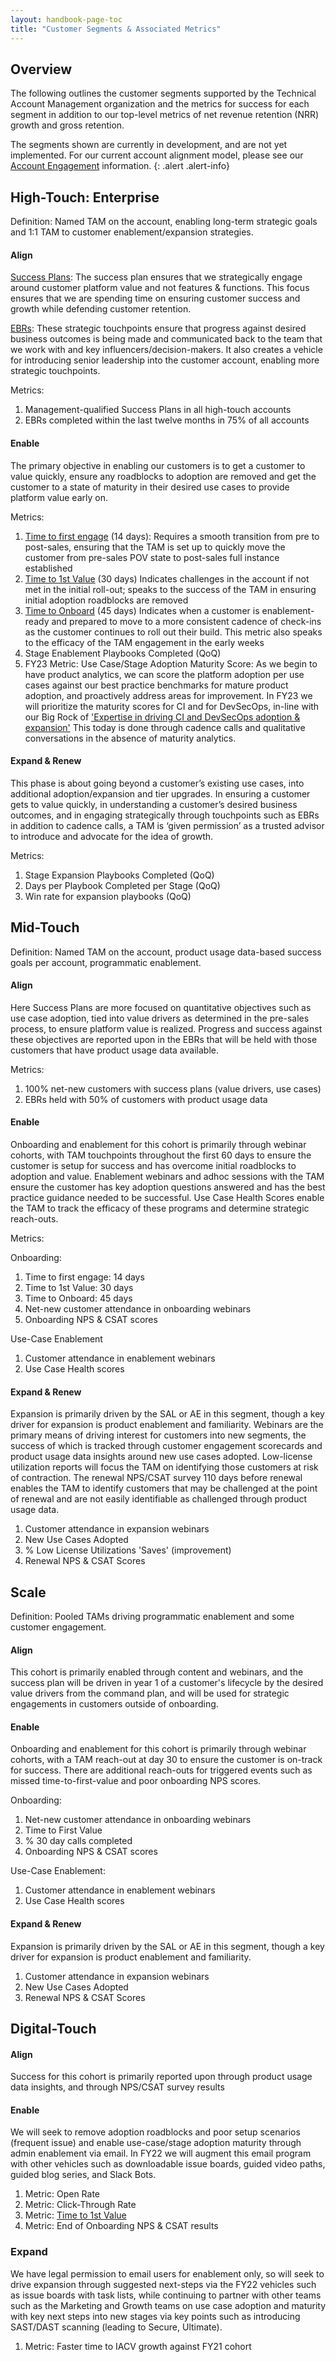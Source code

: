 ```yaml
---
layout: handbook-page-toc
title: "Customer Segments & Associated Metrics"
---
```


## Overview

The following outlines the customer segments supported by the Technical Account Management organization and the metrics for success for each segment in addition to our top-level metrics of net revenue retention (NRR) growth and gross retention.

The segments shown are currently in development, and are not yet implemented. For our current account alignment model, please see our [Account Engagement](https://about.gitlab.com/handbook/customer-success/tam/engagement/) information.
{: .alert .alert-info}

## High-Touch: Enterprise

Definition: Named TAM on the account, enabling long-term strategic goals and 1:1 TAM to customer enablement/expansion strategies. 

#### Align

[Success Plans](handbook/customer-success/tam/success-plans/): The success plan ensures that we strategically engage around customer platform value and not features & functions. This focus ensures that we are spending time on ensuring customer success and growth while defending customer retention.

[EBRs](/handbook/customer-success/tam/ebr/):  These strategic touchpoints ensure that progress against desired business outcomes is being made and communicated back to the team that we work with and key influencers/decision-makers. It also creates a vehicle for introducing senior leadership into the customer account, enabling more strategic touchpoints.

Metrics:

1. Management-qualified Success Plans in all high-touch accounts
1. EBRs completed within the last twelve months in 75% of all accounts


#### Enable

The primary objective in enabling our customers is to get a customer to value quickly, ensure any roadblocks to adoption are removed and get the customer to a state of maturity in their desired use cases to provide platform value early on.

Metrics:

1. [Time to first engage](/handbook/customer-success/tam/onboarding/#time-to-engage) (14 days): Requires a smooth transition from pre to post-sales, ensuring that the TAM is set up to quickly move the customer from pre-sales POV state to post-sales full instance established
1. [Time to 1st Value](/handbook/customer-success/tam/onboarding/#time-to-first-value) (30 days) Indicates challenges in the account if not met in the initial roll-out; speaks to the success of the TAM in ensuring initial adoption roadblocks are removed
1. [Time to Onboard](/handbook/customer-success/tam/onboarding/#time-to-onboard) (45 days) Indicates when a customer is enablement-ready and prepared to move to a more consistent cadence of check-ins as the customer continues to roll out their build.  This metric also speaks to the efficacy of the TAM engagement in the early weeks
1. Stage Enablement Playbooks Completed (QoQ)
1. FY23 Metric: Use Case/Stage Adoption Maturity Score: As we begin to have product analytics, we can score the platform adoption per use cases against our best practice benchmarks for mature product adoption, and proactively address areas for improvement.  In FY23 we will prioritize the maturity scores for CI and for DevSecOps, in-line with our Big Rock of ['Expertise in driving CI and DevSecOps adoption & expansion'](https://about.gitlab.com/handbook/customer-success/tam/#big-rock-2-expertise-in-driving-ci-and-devsecops-adoption--expansion) This today is done through cadence calls and qualitative conversations in the absence of maturity analytics.

#### Expand & Renew

This phase is about going beyond a customer’s existing use cases, into additional adoption/expansion and tier upgrades.  In ensuring a customer gets to value quickly, in understanding a customer’s desired business outcomes, and in engaging strategically through touchpoints such as EBRs in addition to cadence calls, a TAM is ‘given permission’ as a trusted advisor to introduce and advocate for the idea of growth.

Metrics:

1. Stage Expansion Playbooks Completed (QoQ)
1. Days per Playbook Completed per Stage (QoQ)
1. Win rate for expansion playbooks (QoQ)



## Mid-Touch

Definition: Named TAM on the account, product usage data-based success goals per account, programmatic enablement.

#### Align 

Here Success Plans are more focused on quantitative objectives such as use case adoption, tied into value drivers as determined in the pre-sales process, to ensure platform value is realized. Progress and success against these objectives are reported upon in the EBRs that will be held with those customers that have product usage data available.

Metrics:

1. 100% net-new customers with success plans (value drivers, use cases)
1. EBRs held with 50% of customers with product usage data 

#### Enable

Onboarding and enablement for this cohort is primarily through webinar cohorts, with TAM touchpoints throughout the first 60 days to ensure the customer is setup for success and has overcome initial roadblocks to adoption and value.  Enablement webinars and adhoc sessions with the TAM ensure the customer has key adoption questions answered and has the best practice guidance needed to be successful.  Use Case Health Scores enable the TAM to track the efficacy of these programs and determine strategic reach-outs.

Metrics: 

Onboarding:
1. Time to first engage: 14 days
1. Time to 1st Value: 30 days 
1. Time to Onboard: 45 days 
1. Net-new customer attendance in onboarding webinars
1. Onboarding NPS & CSAT scores


Use-Case Enablement
1. Customer attendance in enablement webinars
1. Use Case Health scores

#### Expand & Renew

Expansion is primarily driven by the SAL or AE in this segment, though a key driver for expansion is product enablement and familiarity.  Webinars are the primary means of driving interest for customers into new segments, the success of which is tracked through customer engagement scorecards and product usage data insights around new use cases adopted.  Low-license utilization reports will focus the TAM on identifying those customers at risk of contraction. The renewal NPS/CSAT survey 110 days before renewal enables the TAM to identify customers that may be challenged at the point of renewal and are not easily identifiable as challenged through product usage data. 

1. Customer attendance in expansion webinars
1. New Use Cases Adopted
1. % Low License Utilizations 'Saves' (improvement)
1. Renewal NPS & CSAT Scores


## Scale 

Definition: Pooled TAMs driving programmatic enablement and some customer engagement.

#### Align 

This cohort is primarily enabled through content and webinars, and the success plan will be driven in year 1 of a customer's lifecycle by the desired value drivers from the command plan, and will be used for strategic engagements in customers outside of onboarding. 


#### Enable

Onboarding and enablement for this cohort is primarily through webinar cohorts, with a TAM reach-out at day 30 to ensure the customer is on-track for success.  There are additional reach-outs for triggered events such as missed time-to-first-value and poor onboarding NPS scores. 

Onboarding:
1. Net-new customer attendance in onboarding webinars
1. Time to First Value
1. % 30 day calls completed
1. Onboarding NPS & CSAT scores

Use-Case Enablement:
1. Customer attendance in enablement webinars
1. Use Case Health scores


#### Expand & Renew

Expansion is primarily driven by the SAL or AE in this segment, though a key driver for expansion is product enablement and familiarity. 

1. Customer attendance in expansion webinars
1. New Use Cases Adopted
1. Renewal NPS & CSAT Scores


## Digital-Touch

#### Align

Success for this cohort is primarily reported upon through product usage data insights, and through NPS/CSAT survey results 

#### Enable

We will seek to remove adoption roadblocks and poor setup scenarios (frequent issue) and enable use-case/stage adoption maturity through admin enablement via email.  In FY22 we will augment this email program with other vehicles such as downloadable issue boards, guided video paths, guided blog series, and Slack Bots.

1. Metric: Open Rate
1. Metric: Click-Through Rate
1. Metric: [Time to 1st Value](/handbook/customer-success/tam/onboarding/#time-to-first-value)
1. Metric: End of Onboarding NPS & CSAT results

### Expand

We have legal permission to email users for enablement only, so will seek to drive expansion through suggested next-steps via the FY22 vehicles such as issue boards with task lists, while continuing to partner with other teams such as the Marketing and Growth teams on use case adoption and maturity with key next steps into new stages via key points such as introducing SAST/DAST scanning (leading to Secure, Ultimate).

1. Metric: Faster time to IACV growth against FY21 cohort
